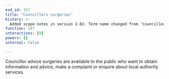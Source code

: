 ```yaml
---
esd_id: 357
title: "Councillors surgeries"
history: >-
  Added scope notes in version 2.02. Term name changed from 'Councillors services and advice' to 'Councillors - surgeries ' in version 3.00. Name changed to 'Councillors surgeries' in version 4.00.
function: 147
interactions: [8]
powers: []
internal: false

---
```


Councillor advice surgeries are available to the public who want to obtain information and advice, make a complaint or enquire about local authority services.

